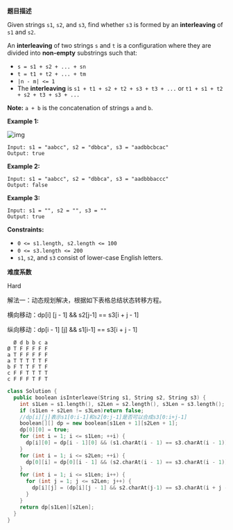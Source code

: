 **题目描述**

Given strings `s1`, `s2`, and `s3`, find whether `s3` is formed by an **interleaving** of `s1` and `s2`.

An **interleaving** of two strings `s` and `t` is a configuration where they are divided into **non-empty** substrings such that:

- `s = s1 + s2 + ... + sn`
- `t = t1 + t2 + ... + tm`
- `|n - m| <= 1`
- The **interleaving** is `s1 + t1 + s2 + t2 + s3 + t3 + ...` or `t1 + s1 + t2 + s2 + t3 + s3 + ...`

**Note:** `a + b` is the concatenation of strings `a` and `b`.

 

**Example 1:**

![img](https://assets.leetcode.com/uploads/2020/09/02/interleave.jpg)

```
Input: s1 = "aabcc", s2 = "dbbca", s3 = "aadbbcbcac"
Output: true
```

**Example 2:**

```
Input: s1 = "aabcc", s2 = "dbbca", s3 = "aadbbbaccc"
Output: false
```

**Example 3:**

```
Input: s1 = "", s2 = "", s3 = ""
Output: true
```

 

**Constraints:**

- `0 <= s1.length, s2.length <= 100`
- `0 <= s3.length <= 200`
- `s1`, `s2`, and `s3` consist of lower-case English letters.

**难度系数**  

Hard

解法一：动态规划解决，根据如下表格总结状态转移方程。

横向移动：dp[i] [j - 1] && s2[j-1] == s3[i + j - 1]

纵向移动：dp[i - 1] [j] && s1[i-1] == s3[i + j - 1]

```
  Ø d b b c a
Ø T F F F F F
a T F F F F F
a T T T T T F
b F T T F T F
c F F T T T T
c F F F T F T
```



```c++
class Solution {
  public boolean isInterleave(String s1, String s2, String s3) {
    int s1Len = s1.length(), s2Len = s2.length(), s3Len = s3.length();
    if (s1Len + s2Len != s3Len)return false;
    //dp[i][j]表示s1[0:i-1]和s2[0:j-1]是否可以合成s3[0:i+j-1]
    boolean[][] dp = new boolean[s1Len + 1][s2Len + 1];
    dp[0][0] = true;
    for (int i = 1; i <= s1Len; ++i) {
      dp[i][0] = dp[i - 1][0] && (s1.charAt(i - 1) == s3.charAt(i - 1));
    }
    for (int i = 1; i <= s2Len; ++i) {
      dp[0][i] = dp[0][i - 1] && (s2.charAt(i - 1) == s3.charAt(i - 1));
    }
    for (int i = 1; i <= s1Len; i++) {
      for (int j = 1; j <= s2Len; j++) {
        dp[i][j] = (dp[i][j - 1] && s2.charAt(j-1) == s3.charAt(i + j - 1)) || (dp[i - 1][j] && s1.charAt(i-1) == s3.charAt(i + j - 1));
      }
    }
    return dp[s1Len][s2Len];
  }
}
```

